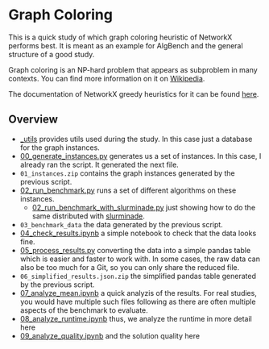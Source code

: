 # Graph Coloring

This is a quick study of which graph coloring heuristic of NetworkX performs
best. It is meant as an example for AlgBench and the general structure of a good
study.

Graph coloring is an NP-hard problem that appears as subproblem in many
contexts. You can find more information on it on
[Wikipedia](https://en.wikipedia.org/wiki/Graph_coloring).

The documentation of NetworkX greedy heuristics for it can be found
[here](https://networkx.org/documentation/stable/reference/algorithms/generated/networkx.algorithms.coloring.greedy_color.html#networkx.algorithms.coloring.greedy_color).

## Overview

- [\_utils](./_utils) provides utils used during the study. In this case just a
  database for the graph instances.
- [00_generate_instances.py](./00_generate_instances.py) generates us a set of
  instances. In this case, I already ran the script. It generated the next file.
- `01_instances.zip` contains the graph instances generated by the previous
  script.
- [02_run_benchmark.py](./02_run_benchmark.py) runs a set of different
  algorithms on these instances.
  - [02_run_benchmark_with_slurminade.py](./02b_run_benchmark_with_slurminade.py)
    just showing how to do the same distributed with
    [slurminade](https://github.com/d-krupke/slurminade).
- `03_benchmark_data` the data generated by the previous script.
- [04_check_results.ipynb](./04_check_results.ipynb) a simple notebook to check
  that the data looks fine.
- [05_process_results.py](./05_process_results.py) converting the data into a
  simple pandas table which is easier and faster to work with. In some cases,
  the raw data can also be too much for a Git, so you can only share the reduced
  file.
- `06_simplified_results.json.zip` the simplified pandas table generated by the
  previous script.
- [07_analyze_mean.ipynb](./07_analyze_mean.ipynb) a quick analyzis of the
  results. For real studies, you would have multiple such files following as
  there are often multiple aspects of the benchmark to evaluate.
- [08_analyze_runtime.ipynb](./08_analyze_runtime.ipynb) thus, we analyze the
  runtime in more detail here
- [09_analyze_quality.ipynb](./09_analyze_quality.ipynb) and the solution
  quality here
